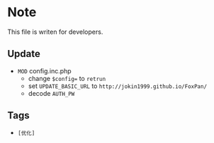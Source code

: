 # Note

This file is writen for developers.

## Update

- `MOD` config.inc.php
  - change `$config=` to `retrun`
  - set `UPDATE_BASIC_URL` to `http://jokin1999.github.io/FoxPan/`
  - decode `AUTH_PW`

## Tags

- `[优化]`
